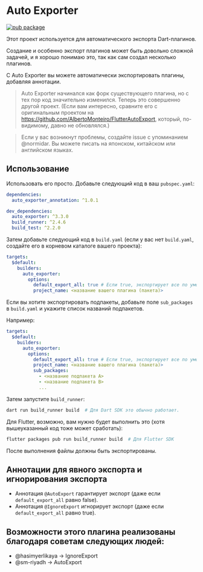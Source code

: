 
# Auto Exporter

[![pub package](https://img.shields.io/pub/v/auto_exporter.svg)](https://pub.dev/packages/auto_exporter)

Этот проект используется для автоматического экспорта Dart-плагинов.

Создание и особенно экспорт плагинов может быть довольно сложной задачей, и я хорошо понимаю это, так как сам создал несколько плагинов.

С Auto Exporter вы можете автоматически экспортировать плагины, добавляя аннотации.

> Auto Exporter начинался как форк существующего плагина, но с тех пор код значительно изменился. Теперь это совершенно другой проект. (Если вам интересно, сравните его с оригинальным проектом на https://github.com/AlbertoMonteiro/FlutterAutoExport, который, по-видимому, давно не обновлялся.)

> Если у вас возникнут проблемы, создайте issue с упоминанием @normidar. Вы можете писать на японском, китайском или английском языках.

## Использование

Использовать его просто. Добавьте следующий код в ваш `pubspec.yaml`:

```yaml
dependencies:
  auto_exporter_annotation: ^1.0.1

dev_dependencies:
  auto_exporter: ^3.3.0
  build_runner: ^2.4.6
  build_test: ^2.2.0
```

Затем добавьте следующий код в `build.yaml` (если у вас нет `build.yaml`, создайте его в корневом каталоге вашего проекта):

```yaml
targets:
  $default:
    builders:
      auto_exporter:
        options:
          default_export_all: true # Если true, экспортирует все по умолчанию; если false, экспортирует только конкретные файлы
          project_name: <название вашего плагина (пакета)>
```

Если вы хотите экспортировать подпакеты, добавьте поле `sub_packages` в `build.yaml` и укажите список названий подпакетов.

Например:

```yaml
targets:
  $default:
    builders:
      auto_exporter:
        options:
          default_export_all: true # Если true, экспортирует все по умолчанию; если false, экспортирует только конкретные файлы
          project_name: <название вашего плагина (пакета)>
          sub_packages:
            - <название подпакета A>
            - <название подпакета B>
            ...
```

Затем запустите `build_runner`:

```sh
dart run build_runner build  # Для Dart SDK это обычно работает.
```

Для Flutter, возможно, вам нужно будет выполнить это (хотя вышеуказанный код тоже может сработать):

```sh
flutter packages pub run build_runner build  # Для Flutter SDK
```

После выполнения файлы должны быть экспортированы.

## Аннотации для явного экспорта и игнорирования экспорта

- Аннотация `@AutoExport` гарантирует экспорт (даже если `default_export_all` равно false).
- Аннотация `@IgnoreExport` игнорирует экспорт (даже если `default_export_all` равно true).

## Возможности этого плагина реализованы благодаря советам следующих людей:

- @hasimyerlikaya -> IgnoreExport
- @sm-riyadh -> AutoExport

